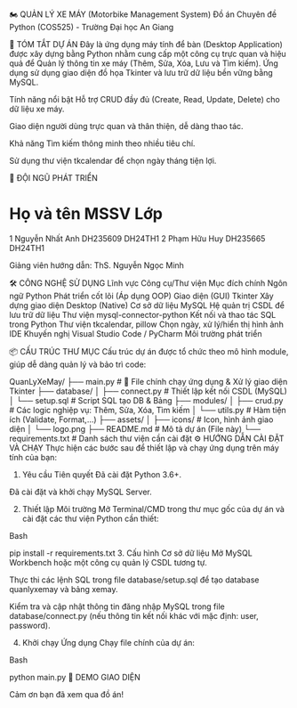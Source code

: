 🏍️ QUẢN LÝ XE MÁY (Motorbike Management System)
Đồ án Chuyên đề Python (COS525) - Trường Đại học An Giang

🌟 TÓM TẮT DỰ ÁN
Đây là ứng dụng máy tính để bàn (Desktop Application) được xây dựng bằng Python nhằm cung cấp một công cụ trực quan và hiệu quả để Quản lý thông tin xe máy (Thêm, Sửa, Xóa, Lưu và Tìm kiếm). Ứng dụng sử dụng giao diện đồ họa Tkinter và lưu trữ dữ liệu bền vững bằng MySQL.

Tính năng nổi bật
Hỗ trợ CRUD đầy đủ (Create, Read, Update, Delete) cho dữ liệu xe máy.

Giao diện người dùng trực quan và thân thiện, dễ dàng thao tác.

Khả năng Tìm kiếm thông minh theo nhiều tiêu chí.

Sử dụng thư viện tkcalendar để chọn ngày tháng tiện lợi.

🚀 ĐỘI NGŨ PHÁT TRIỂN
#	Họ và tên	MSSV	Lớp
1	Nguyễn Nhất Anh	DH235609	DH24TH1
2	Phạm Hữu Huy	DH235665	DH24TH1

Giảng viên hướng dẫn: ThS. Nguyễn Ngọc Minh

🛠️ CÔNG NGHỆ SỬ DỤNG
Lĩnh vực	Công cụ/Thư viện	Mục đích chính
Ngôn ngữ	Python	Phát triển cốt lõi (Áp dụng OOP)
Giao diện (GUI)	Tkinter	Xây dựng giao diện Desktop (Native)
Cơ sở dữ liệu	MySQL	Hệ quản trị CSDL để lưu trữ dữ liệu
Thư viện	mysql-connector-python	Kết nối và thao tác SQL trong Python
Thư viện	tkcalendar, pillow	Chọn ngày, xử lý/hiển thị hình ảnh
IDE Khuyến nghị	Visual Studio Code / PyCharm	Môi trường phát triển

📦 CẤU TRÚC THƯ MỤC
Cấu trúc dự án được tổ chức theo mô hình module, giúp dễ dàng quản lý và bảo trì code:

QuanLyXeMay/
├── main.py                  # 🚀 File chính chạy ứng dụng & Xử lý giao diện Tkinter
├── database/
│   ├── connect.py           # Thiết lập kết nối CSDL (MySQL)
│   └── setup.sql            # Script SQL tạo DB & Bảng
├── modules/
│   ├── crud.py              # Các logic nghiệp vụ: Thêm, Sửa, Xóa, Tìm kiếm
│   └── utils.py             # Hàm tiện ích (Validate, Format,...)
├── assets/
│   ├── icons/               # Icon, hình ảnh giao diện
│   └── logo.png
├── README.md                # Mô tả dự án (File này)
└── requirements.txt         # Danh sách thư viện cần cài đặt
⚙️ HƯỚNG DẪN CÀI ĐẶT VÀ CHẠY
Thực hiện các bước sau để thiết lập và chạy ứng dụng trên máy tính của bạn:

1. Yêu cầu Tiên quyết
Đã cài đặt Python 3.6+.

Đã cài đặt và khởi chạy MySQL Server.

2. Thiết lập Môi trường
Mở Terminal/CMD trong thư mục gốc của dự án và cài đặt các thư viện Python cần thiết:

Bash

pip install -r requirements.txt
3. Cấu hình Cơ sở dữ liệu
Mở MySQL Workbench hoặc một công cụ quản lý CSDL tương tự.

Thực thi các lệnh SQL trong file database/setup.sql để tạo database quanlyxemay và bảng xemay.

Kiểm tra và cập nhật thông tin đăng nhập MySQL trong file database/connect.py (nếu thông tin kết nối khác với mặc định: user, password).

4. Khởi chạy Ứng dụng
Chạy file chính của dự án:

Bash

python main.py
📸 DEMO GIAO DIỆN


Cảm ơn bạn đã xem qua đồ án!
